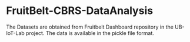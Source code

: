# FruitBelt-CBRS-DataAnalysis
The Datasets are obtained from Fruitbelt Dashboard repository in the UB-IoT-Lab project. The data is available in the pickle file format.
